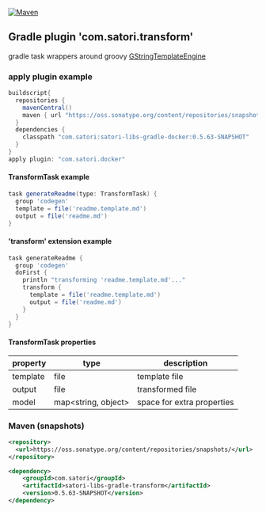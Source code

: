 [![Maven](https://img.shields.io/nexus/s/https/oss.sonatype.org/com.satori/satori-libs-gradle-transform.svg)](https://oss.sonatype.org/content/repositories/snapshots/com/satori/satori-libs-gradle-transform/0.5.63-SNAPSHOT/)
## Gradle plugin 'com.satori.transform' 

gradle task wrappers around groovy [GStringTemplateEngine](http://docs.groovy-lang.org/next/html/documentation/template-engines.html#_gstringtemplateengine)

### apply plugin example

```gradle
buildscript{
  repositories {
    mavenCentral()
    maven { url "https://oss.sonatype.org/content/repositories/snapshots" }
  }
  dependencies {
    classpath "com.satori:satori-libs-gradle-docker:0.5.63-SNAPSHOT"
  }
}
apply plugin: "com.satori.docker"
```

#### TransformTask example
```gradle
task generateReadme(type: TransformTask) {
  group 'codegen'
  template = file('readme.template.md')
  output = file('readme.md')
}
```

#### 'transform' extension example
```gradle
task generateReadme {
  group 'codegen'
  doFirst {
    println "transforming 'readme.template.md'..."
    transform {
      template = file('readme.template.md')
      output = file('readme.md')
    }
  }
}
```

#### TransformTask properties
| property   | type                 | description                            |
|------------|----------------------|----------------------------------------|
| template   | file                 | template file                          |
| output     | file                 | transformed file                       |
| model      | map<string, object>  | space for extra properties             |


### Maven (snapshots)
```xml
<repository>
  <url>https://oss.sonatype.org/content/repositories/snapshots/</url>
</repository>
```
```xml
<dependency>
    <groupId>com.satori</groupId>
    <artifactId>satori-libs-gradle-transform</artifactId>
    <version>0.5.63-SNAPSHOT</version>
</dependency>
```
